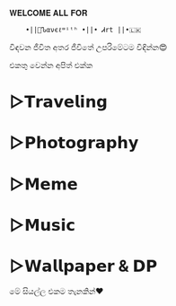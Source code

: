 <!--

**Here are some ideas to get you started:**

🙋‍♀️ A short introduction - what is your organization all about?
🌈 Contribution guidelines - how can the community get involved?
👩‍💻 Useful resources - where can the community find your docs? Is there anything else the community should know?
🍿 Fun facts - what does your team eat for breakfast?
🧙 Remember, you can do mighty things with the power of [Markdown](https://docs.github.com/github/writing-on-github/getting-started-with-writing-and-formatting-on-github/basic-writing-and-formatting-syntax)
-->

𝐖𝐄𝐋𝐂𝐎𝐌𝐄 𝐀𝐋𝐋 𝐅𝐎𝐑

        •||👣Ꮦανєℓʷⁱᵗʰ •||• Ꮧrt ||•🇱🇰

විඳවන ජීවිත අතර ජීවිතේ උපරිමේටම විඳින්න😍

එකතු වෙන්න අපිත් එක්ක

# ▷𝗧𝗿𝗮𝘃𝗲𝗹𝗶𝗻𝗴

# ▷𝗣𝗵𝗼𝘁𝗼𝗴𝗿𝗮𝗽𝗵𝘆

# ▷𝗠𝗲𝗺𝗲

# ▷𝗠𝘂𝘀𝗶𝗰 

# ▷𝗪𝗮𝗹𝗹𝗽𝗮𝗽𝗲𝗿 & 𝗗𝗣

මේ සියල්ල එකම තැනකින්❤️
